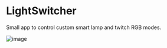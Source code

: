 # LightSwitcher

Small app to control custom smart lamp and twitch RGB modes.

![image](https://github.com/vtstv/LightSwitcher/assets/14848826/6619dd5b-ad52-4049-8920-75c510b0b465)
